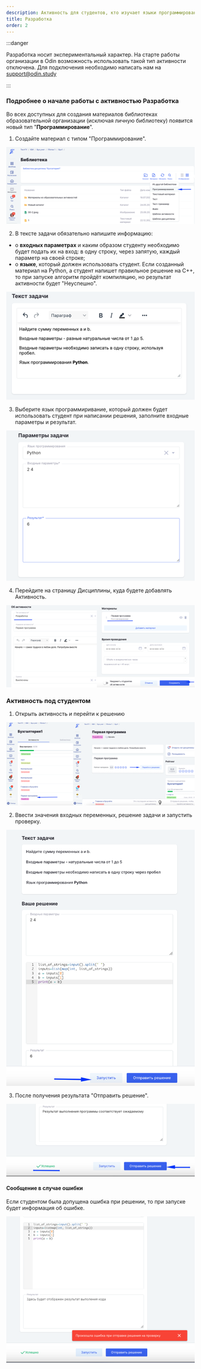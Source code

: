 ```yaml
---
description: Активность для студентов, кто изучает языки программирования
title: Разработка
order: 2
---
```


:::danger 

Разработка носит экспериментальный характер. На старте работы организации в Odin возможность использовать такой тип активности отключена. Для подключения необходимо написать нам на support@odin.study

:::

### Подробнее о начале работы с активностью Разработка

Во всех доступных для создания материалов библиотеках образовательной организации (исключая личную библиотеку) появится новый тип "**Программирование**".

1. Создайте материал с типом "Программирование".

![](<./image (16).png>)

2. В тексте задачи обязательно напишите информацию:

-  о **входных  параметрах** и каким образом студенту необходимо будет подать их на вход: в одну строку, через запятую, каждый параметр на своей строке;
-  о **языке**, который должен использовать студент. Если созданный материал на  Python, а студент напишет правильное решение на  С++, то при запуске алгоритм пройдёт компиляцию, но результат активности будет "Неуспешно".

![](<./image (20).png>)

3. Выберите язык программиривание, который должен будет использовать студент при написании решения, заполните входные параметры и результат.

![](<./image (13) (4) (1).png>)

4. Перейдите на страницу Дисциплины, куда будете добавлять Активность.

![](<./image (28).png>)

### Активность под студентом

1. Открыть активность и перейти к решению

![](<./image (7) (6).png>)

2. Ввести значения входных переменных, решение задачи и запустить проверку.

![](<./image (6) (6).png>)

3. После получения результата "Отправить решение".

![](<./image (14) (4).png>)

#### Сообщение в случае ошибки

Если студентом была допущена ошибка при решении, то при запуске будет информация об ошибке.

![](<./image (13) (4).png>)